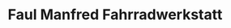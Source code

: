 ---
title: "Faul Manfred Fahrradwerkstatt"
url: /wien/faul-manfred-fahrradwerkstatt/
shop: Fahrrad
---